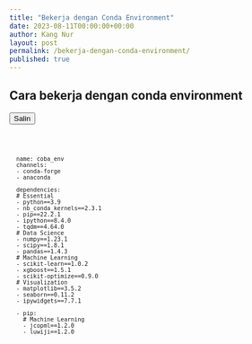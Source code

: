 ```yaml
---
title: "Bekerja dengan Conda Environment"
date: 2023-08-11T00:00:00+00:00
author: Kang Nur
layout: post
permalink: /bekerja-dengan-conda-environment/
published: true
---
```


<h2>Cara bekerja dengan conda environment</h2>

<div class="code-container">
  <button class="copy-button" onclick="copyToClipboard(this)">
    <i class="fas fa-copy"></i> Salin
  </button>
  <pre>
  <code id="code" class="">

      name: coba_env
      channels:
      - conda-forge
      - anaconda 

      dependencies:
      # Essential
      - python==3.9
      - nb_conda_kernels==2.3.1
      - pip==22.2.1
      - ipython==8.4.0
      - tqdm==4.64.0
      # Data Science
      - numpy==1.23.1
      - scipy==1.8.1
      - pandas==1.4.3
      # Machine Learning
      - scikit-learn==1.0.2
      - xgboost==1.5.1
      - scikit-optimize==0.9.0
      # Visualization
      - matplotlib==3.5.2
      - seaborn==0.11.2
      - ipywidgets==7.7.1

      - pip:
        # Machine Learning
        - jcopml==1.2.0
        - luwiji==1.2.0
  
  </code>
  </pre>
</div>